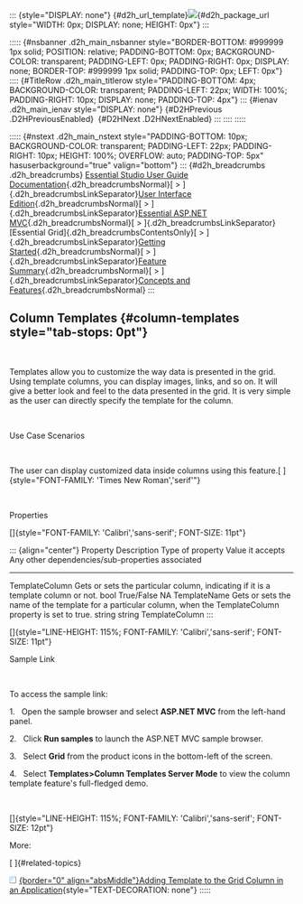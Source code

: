 ::: {style="DISPLAY: none"}
[](ms-xhelp:///?Id=d2h_url_template){#d2h_url_template}![](!package_url!){#d2h_package_url style="WIDTH: 0px; DISPLAY: none; HEIGHT: 0px"}
:::

::::: {#nsbanner .d2h_main_nsbanner style="BORDER-BOTTOM: #999999 1px solid; POSITION: relative; PADDING-BOTTOM: 0px; BACKGROUND-COLOR: transparent; PADDING-LEFT: 0px; PADDING-RIGHT: 0px; DISPLAY: none; BORDER-TOP: #999999 1px solid; PADDING-TOP: 0px; LEFT: 0px"}
:::: {#TitleRow .d2h_main_titlerow style="PADDING-BOTTOM: 4px; BACKGROUND-COLOR: transparent; PADDING-LEFT: 22px; WIDTH: 100%; PADDING-RIGHT: 10px; DISPLAY: none; PADDING-TOP: 4px"}
::: {#ienav .d2h_main_ienav style="DISPLAY: none"}
[](ms-xhelp:///?Id=cf72a673-03ba-473b-9ecf-3903e6d43431){#D2HPrevious .D2HPreviousEnabled}  [](ms-xhelp:///?Id=d0c26296-9903-4624-825b-6b128f6b4eaf){#D2HNext .D2HNextEnabled}
:::
::::
:::::

::::: {#nstext .d2h_main_nstext style="PADDING-BOTTOM: 10px; BACKGROUND-COLOR: transparent; PADDING-LEFT: 22px; PADDING-RIGHT: 10px; HEIGHT: 100%; OVERFLOW: auto; PADDING-TOP: 5px" hasuserbackground="true" valign="bottom"}
::: {#d2h_breadcrumbs .d2h_breadcrumbs}
[Essential Studio User Guide Documentation](ms-xhelp:///?Id=12457748-09e3-4d74-a240-8e049cedf030){.d2h_breadcrumbsNormal}[ \> ]{.d2h_breadcrumbsLinkSeparator}[User Interface Edition](ms-xhelp:///?Id=c29296b7-531c-413b-a0ec-488ca1f7f669){.d2h_breadcrumbsNormal}[ \> ]{.d2h_breadcrumbsLinkSeparator}[Essential ASP.NET MVC](ms-xhelp:///?Id=4b14e7d1-65c4-4f67-b1aa-2c37709905a5){.d2h_breadcrumbsNormal}[ \> ]{.d2h_breadcrumbsLinkSeparator}[Essential Grid]{.d2h_breadcrumbsContentsOnly}[ \> ]{.d2h_breadcrumbsLinkSeparator}[Getting Started](ms-xhelp:///?Id=c7ed3902-b25b-4170-be58-1d3d0b57748a){.d2h_breadcrumbsNormal}[ \> ]{.d2h_breadcrumbsLinkSeparator}[Feature Summary](ms-xhelp:///?Id=1923e679-441a-44e0-9bca-e0e50988a857){.d2h_breadcrumbsNormal}[ \> ]{.d2h_breadcrumbsLinkSeparator}[Concepts and Features](ms-xhelp:///?Id=4a1657fa-4756-42b9-9153-aebf5dcfc503){.d2h_breadcrumbsNormal}
:::

## Column Templates {#column-templates style="tab-stops: 0pt"}

 

Templates allow you to customize the way data is presented in the grid. Using template columns, you can display images, links, and so on. It will give a better look and feel to the data presented in the grid. It is very simple as the user can directly specify the template for the column.

 

Use Case Scenarios

 

The user can display customized data inside columns using this feature.[ ]{style="FONT-FAMILY: 'Times New Roman','serif'"}

 

Properties

[]{style="FONT-FAMILY: 'Calibri','sans-serif'; FONT-SIZE: 11pt"} 

::: {align="center"}
  Property         Description                                                                                                       Type of property   Value it accepts   Any other dependencies/sub-properties associated
  ---------------- ----------------------------------------------------------------------------------------------------------------- ------------------ ------------------ --------------------------------------------------
  TemplateColumn   Gets or sets the particular column, indicating if it is a template column or not.                                 bool               True/False         NA
  TemplateName     Gets or sets the name of the template for a particular column, when the TemplateColumn property is set to true.   string             string             TemplateColumn
:::

[]{style="LINE-HEIGHT: 115%; FONT-FAMILY: 'Calibri','sans-serif'; FONT-SIZE: 11pt"} 

Sample Link

 

To access the sample link:

1.   Open the sample browser and select **ASP.NET MVC** from the left-hand panel.

2.   Click **Run samples** to launch the ASP.NET MVC sample browser.

3.   Select **Grid** from the product icons in the bottom-left of the screen.

4.   Select **Templates\>Column Templates Server Mode** to view the column template feature's full-fledged demo.

 

[]{style="LINE-HEIGHT: 115%; FONT-FAMILY: 'Calibri','sans-serif'; FONT-SIZE: 12pt"} 

More:

[ ]{#related-topics}

[![](button.gif){border="0" align="absMiddle"}Adding Template to the Grid Column in an Application](ms-xhelp:///?Id=d0c26296-9903-4624-825b-6b128f6b4eaf){style="TEXT-DECORATION: none"}
:::::
